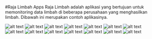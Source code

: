 #Raja Limbah Apps
Raja Limbah adalah aplikasi yang bertujuan untuk memonitoring data limbah di beberapa perusahaan yang menghasilkan limbah. Dibawah ini merupakan contoh aplikasinya.


![alt text](https://meivaldi.com/raja_limbah/ss1.png?raw=true)
![alt text](https://meivaldi.com/raja_limbah/ss2.png?raw=true)
![alt text](https://meivaldi.com/raja_limbah/ss3.png?raw=true)
![alt text](https://meivaldi.com/raja_limbah/ss4.png?raw=true)
![alt text](https://meivaldi.com/raja_limbah/ss5.png?raw=true)
![alt text](https://meivaldi.com/raja_limbah/ss6.png?raw=true)
![alt text](https://meivaldi.com/raja_limbah/ss7.png?raw=true)
![alt text](https://meivaldi.com/raja_limbah/ss8.png?raw=true)
![alt text](https://meivaldi.com/raja_limbah/ss9.png?raw=true)
![alt text](https://meivaldi.com/raja_limbah/ss10.png?raw=true)
![alt text](https://meivaldi.com/raja_limbah/ss11.png?raw=true)
![alt text](https://meivaldi.com/raja_limbah/ss12.png?raw=true)
![alt text](https://meivaldi.com/raja_limbah/ss13.png?raw=true)
![alt text](https://meivaldi.com/raja_limbah/ss14.png?raw=true)
